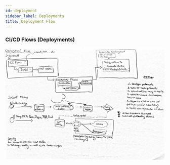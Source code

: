 ```yaml
---
id: deployment
sidebar_label: Deployments
title: Deployment Flow
---
```




### CI/CD Flows (Deployments)
![Environment Specific Deployments (CI/CD)](./images/deployment.jpg)